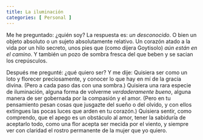 ```yaml
---
title: La iluminación
categories: [ Personal ]
---
```



Me he preguntado: ¿quién soy? La respuesta es: *un desconocido*. O bien un
objeto absoluto o un sujeto absolutamente relativo. Un corazón atado a la vida
por un hilo secreto, unos pies que (como dijera Goytisolo) *aún están en el
camino*. Y también un pozo de sombra fresca del que beben y se sacian los
crepúsculos.

Después me pregunté: ¿qué quiero ser? Y me dije: Quisiera ser como un loto y
florecer preciosamente, y conocer lo que hay en mí de la gracia divina. (Pero a
cada paso das con una sombra.) Quisiera una rara especie de iluminación, alguna
forma de volverme *verdaderamente bueno*, alguna manera de ser gobernada por la
compasión y el amor. (Pero en tu pensamiento pesan cosas que jusgazte del
sueño o del olvido, y con ellos extingues las pocas luces que arden en tu
corazón.) Quisiera sentir, como comprendo, que el apego es un obstáculo al
amor, tener la sabiduría de aceptarlo todo, como una flor acepta ser mecida por
el viento, y siempre ver con claridad el rostro permanente de la mujer que yo
quiero.
